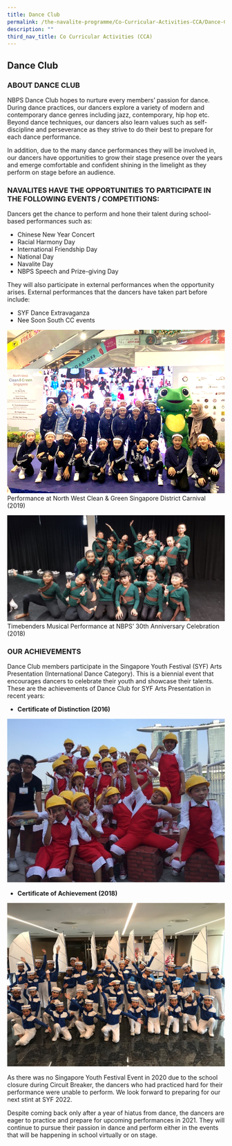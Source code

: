 ```yaml
---
title: Dance Club
permalink: /the-navalite-programme/Co-Curricular-Activities-CCA/Dance-Club/
description: ""
third_nav_title: Co Curricular Activities (CCA)
---
```

## Dance Club

### ABOUT DANCE CLUB

NBPS Dance Club hopes to nurture every members’ passion for dance. During dance practices, our dancers explore a variety of modern and contemporary dance genres including jazz, contemporary, hip hop etc. Beyond dance techniques, our dancers also learn values such as self-discipline and perseverance as they strive to do their best to prepare for each dance performance. 

In addition, due to the many dance performances they will be involved in, our dancers have opportunities to grow their stage presence over the years and emerge comfortable and confident shining in the limelight as they perform on stage before an audience.

### NAVALITES HAVE THE OPPORTUNITIES TO PARTICIPATE IN THE FOLLOWING EVENTS / COMPETITIONS:

Dancers get the chance to perform and hone their talent during school-based performances such as: 

*   Chinese New Year Concert 
*   Racial Harmony Day 
*   International Friendship Day 
*   National Day  
*   Navalite Day
*   NBPS Speech and Prize-giving Day   

They will also participate in external performances when the opportunity arises. External performances that the dancers have taken part before include:   

*   SYF Dance Extravaganza
*   Nee Soon South CC events

![](/images/northwest%20and%20clean.png)
Performance at North West Clean & Green Singapore District Carnival (2019)

![](/images/timebenders.jpeg)
Timebenders Musical Performance at NBPS’ 30th Anniversary Celebration (2018)

### OUR ACHIEVEMENTS

Dance Club members participate in the Singapore Youth Festival (SYF) Arts Presentation (International Dance Category). This is a biennial event that encourages dancers to celebrate their youth and showcase their talents. These are the achievements of Dance Club for SYF Arts Presentation in recent years: 

*   **Certificate of Distinction (2016)**

![](/images/COD.jpeg)

  
* **Certificate of Achievement (2018)**

![](/images/COA.jpeg)

As there was no Singapore Youth Festival Event in 2020 due to the school closure during Circuit Breaker, the dancers who had practiced hard for their performance were unable to perform. We look forward to preparing for our next stint at SYF 2022. 

Despite coming back only after a year of hiatus from dance, the dancers are eager to practice and prepare for upcoming performances in 2021. They will continue to pursue their passion in dance and perform either in the events that will be happening in school virtually or on stage.